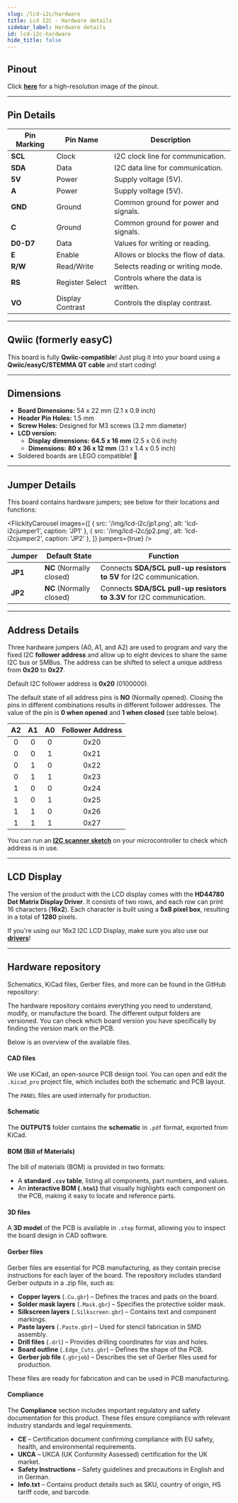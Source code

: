 ```yaml
---
slug: /lcd-i2c/hardware
title: Lcd I2C - Hardware details
sidebar_label: Hardware details
id: lcd-i2c-hardware
hide_title: false
---
```


## Pinout

<CenteredImage src="/img/lcd-i2c/lcd-i2c_pinout.png" alt="lcd-i2c pinout diagram" caption="LCD-I2C pinout diagram"/>

Click [**here**](\img\lcd-i2c\lcd-i2c_pinout.png) for a high-resolution image of the pinout.

---

## Pin Details

| Pin Marking | Pin Name         | Description                          |
| ----------- | ---------------- | ------------------------------------ |
| **SCL**     | Clock            | I2C clock line for communication.    |
| **SDA**     | Data             | I2C data line for communication.     |
| **5V**      | Power            | Supply voltage (5V).                 |
| **A**       | Power            | Supply voltage (5V).                 |
| **GND**     | Ground           | Common ground for power and signals. |
| **C**       | Ground           | Common ground for power and signals. |
| **D0-D7**   | Data             | Values for writing or reading.       |
| **E**       | Enable           | Allows or blocks the flow of data.   |
| **R/W**     | Read/Write       | Selects reading or writing mode.     |
| **RS**      | Register Select  | Controls where the data is written.  |
| **VO**      | Display Contrast | Controls the display contrast.       |

---

## Qwiic (formerly easyC)  

<CenteredImage src="/img/easyc_transparent.png" alt="EasyC/qwiic cable" width="550px" />
 
<InfoBox> This board is fully **Qwiic-compatible**! Just plug it into your board using a **Qwiic/easyC/STEMMA QT cable** and start coding! </InfoBox>

<QuickLink 
  title="Qwiic (formerly easyC) details and specifications" 
  description="Learn about hardware specifications, compatibility, and usage of the Qwiic connector." 
  url="/qwiic" 
/>

---

## Dimensions

- **Board Dimensions:** 54 x 22 mm (2.1 x 0.9 inch)
- **Header Pin Holes:** 1.5 mm
- **Screw Holes:** Designed for M3 screws (3.2 mm diameter)  
- **LCD version:**
  - **Display dimensions:** **64.5 x 16 mm** (2.5 x 0.6 inch)
  - **Dimensions:** **80 x 36 x 12 mm** (3.1 x 1.4 x 0.5 inch)
- Soldered boards are LEGO compatible! 🧱 

---

## Jumper Details

This board contains hardware jumpers; see below for their locations and functions:

<FlickityCarousel
  images={[
    { src: '/img/lcd-i2c/jp1.png', alt: 'lcd-i2cjumper1', caption: 'JP1' },
    { src: '/img/lcd-i2c/jp2.png', alt: 'lcd-i2cjumper2', caption: 'JP2' },
  ]}
  jumpers={true}
/>

| Jumper  | Default State            | Function                                                              |
| ------- | ------------------------ | --------------------------------------------------------------------- |
| **JP1** | **NC** (Normally closed) | Connects **SDA/SCL pull-up resistors to 5V** for I2C communication.   |
| **JP2** | **NC** (Normally closed) | Connects **SDA/SCL pull-up resistors to 3.3V** for I2C communication. |

---

## Address Details

<CenteredImage src="/img/lcd-i2c/addressjumpers.png" alt="follower address" width="500px" />

Three hardware jumpers (A0, A1, and A2) are used to program and vary the fixed I2C **follower address** and allow up to eight devices to share the same I2C bus or SMBus. The address can be shifted to select a unique address from **0x20** to **0x27**.

<CenteredImage src="/img/lcd-i2c/lcd-i2c_address_details.png" alt="follower address" width="500px" />

<InfoBox>Default I2C follower address is **0x20** (0100000).</InfoBox>

The default state of all address pins is **NO** (Normally opened). Closing the pins in different combinations results in different follower addresses. The value of the pin is **0 when opened** and **1 when closed** (see table below).

|  A2   |  A1   |  A0   | Follower Address |
| :---: | :---: | :---: | :--------------: |
|   0   |   0   |   0   |       0x20       |
|   0   |   0   |   1   |       0x21       |
|   0   |   1   |   0   |       0x22       |
|   0   |   1   |   1   |       0x23       |
|   1   |   0   |   0   |       0x24       |
|   1   |   0   |   1   |       0x25       |
|   1   |   1   |   0   |       0x26       |
|   1   |   1   |   1   |       0x27       |

<InfoBox> You can run an [**I2C scanner sketch**](https://github.com/SolderedElectronics/Soldered-Hacky-Codes/tree/main/I2C_Scanner) on your microcontroller to check which address is in use. </InfoBox>

---

## LCD Display

The version of the product with the LCD display comes with the **HD44780 Dot Matrix Display Driver**. It consists of two rows, and each row can print 16 characters (**16x2**). Each character is built using a **5x8 pixel box**, resulting in a total of **1280** pixels.

<InfoBox>If you're using our 16x2 I2C LCD Display, make sure you also use our [**drivers**](https://github.com/SolderedElectronics/Soldered-16x2-LCD-Arduino-Library)!</InfoBox>

<CenteredImage src="/img/lcd-i2c/lcd display.png" alt="lcd display" caption="16x2 LCD module" width="500px" />

---

## Hardware repository

Schematics, KiCad files, Gerber files, and more can be found in the GitHub repository:

<QuickLink 
  title="LCD-I2C adapter Hardware design" 
  description="GitHub hardware repository for this product"
  url="https://github.com/SolderedElectronics/I2C-LCD-driver-board-hardware-design" 
/> 

The hardware repository contains everything you need to understand, modify, or manufacture the board. The different output folders are versioned. You can check which board version you have specifically by finding the version mark on the PCB.

Below is an overview of the available files.  

#### CAD files

We use KiCad, an open-source PCB design tool. You can open and edit the `.kicad_pro` project file, which includes both the schematic and PCB layout.  

The `PANEL` files are used internally for production.  

#### Schematic

The **OUTPUTS** folder contains the **schematic** in `.pdf` format, exported from KiCad.

#### BOM (Bill of Materials)

The bill of materials (BOM) is provided in two formats:  

- A **standard `.csv` table**, listing all components, part numbers, and values.  
- An **interactive BOM (`.html`)** that visually highlights each component on the PCB, making it easy to locate and reference parts.  

#### 3D files

A **3D model** of the PCB is available in `.step` format, allowing you to inspect the board design in CAD software.  

#### Gerber files 

Gerber files are essential for PCB manufacturing, as they contain precise instructions for each layer of the board. The repository includes standard Gerber outputs in a .zip file, such as:  

- **Copper layers** (`.Cu.gbr`) – Defines the traces and pads on the board.  
- **Solder mask layers** (`.Mask.gbr`) – Specifies the protective solder mask.  
- **Silkscreen layers** (`.Silkscreen.gbr`) – Contains text and component markings.  
- **Paste layers** (`.Paste.gbr`) – Used for stencil fabrication in SMD assembly.  
- **Drill files** (`.drl`) – Provides drilling coordinates for vias and holes.  
- **Board outline** (`.Edge_Cuts.gbr`) – Defines the shape of the PCB.  
- **Gerber job file** (`.gbrjob`) – Describes the set of Gerber files used for production.  

These files are ready for fabrication and can be used in PCB manufacturing.

#### Compliance  

The **Compliance** section includes important regulatory and safety documentation for this product. These files ensure compliance with relevant industry standards and legal requirements.  

- **CE** – Certification document confirming compliance with EU safety, health, and environmental requirements.  
- **UKCA** – UKCA (UK Conformity Assessed) certification for the UK market.  
- **Safety Instructions** – Safety guidelines and precautions in English and in German.
- **Info.txt** – Contains product details such as SKU, country of origin, HS tariff code, and barcode.
